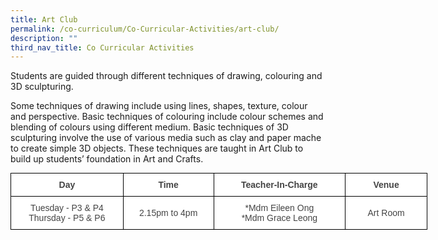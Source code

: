 ```yaml
---
title: Art Club
permalink: /co-curriculum/Co-Curricular-Activities/art-club/
description: ""
third_nav_title: Co Curricular Activities
---
```

Students are guided through different techniques of drawing, colouring and 3D sculpturing.

Some techniques of drawing include using lines, shapes, texture, colour and perspective. Basic techniques of colouring include colour schemes and blending of colours using different medium. Basic techniques of 3D sculpturing involve the use of various media such as clay and paper mache to create simple 3D objects. These techniques are taught in Art Club to build up students’ foundation in Art and Crafts.

<style type="text/css">
.tg  {border-collapse:collapse;border-spacing:0;margin:0px auto;}
.tg td{border-color:black;border-style:solid;border-width:1px;font-family:Arial, sans-serif;font-size:14px;
  overflow:hidden;padding:10px 5px;word-break:normal;}
.tg th{border-color:black;border-style:solid;border-width:1px;font-family:Arial, sans-serif;font-size:14px;
  font-weight:normal;overflow:hidden;padding:10px 5px;word-break:normal;}
.tg .tg-ncov{background-color:#FFF;color:#454545;text-align:center;vertical-align:middle}
.tg .tg-d8lx{background-color:#FFF;color:#444;font-weight:bold;text-align:center;vertical-align:middle}
.tg .tg-vfvg{background-color:#FFF;color:#444;text-align:center;vertical-align:middle}
</style>
<table class="tg" style="undefined;table-layout: fixed; width: 667px">
<colgroup>
<col style="width: 180px">
<col style="width: 145px">
<col style="width: 211px">
<col style="width: 131px">
</colgroup>
<tbody>
  <tr>
    <td class="tg-d8lx">Day </td>
    <td class="tg-d8lx"> Time</td>
    <td class="tg-d8lx">Teacher-In-Charge</td>
    <td class="tg-d8lx">Venue</td>
  </tr>
  <tr>
    <td class="tg-vfvg"><span style="background-color:transparent">Tuesday - P3 &amp; P4</span><br>Thursday - P5 &amp; P6</td>
    <td class="tg-vfvg"> 2.15pm to 4pm</td>
    <td class="tg-ncov">*Mdm Eileen Ong  <br>*Mdm Grace Leong</td>
    <td class="tg-vfvg">Art Room</td>
  </tr>
</tbody>
</table>